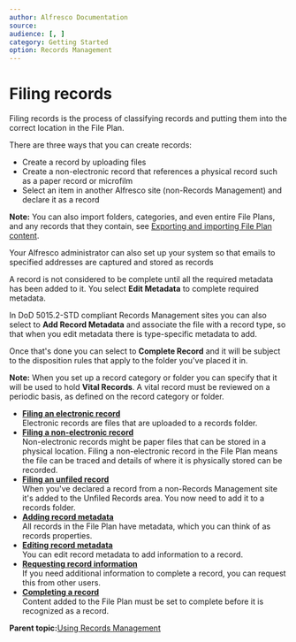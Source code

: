 ```yaml
---
author: Alfresco Documentation
source: 
audience: [, ]
category: Getting Started
option: Records Management
---
```


# Filing records

Filing records is the process of classifying records and putting them into the correct location in the File Plan.

There are three ways that you can create records:

-   Create a record by uploading files
-   Create a non-electronic record that references a physical record such as a paper record or microfilm
-   Select an item in another Alfresco site \(non-Records Management\) and declare it as a record

**Note:** You can also import folders, categories, and even entire File Plans, and any records that they contain, see [Exporting and importing File Plan content](rm-export-import.md).

Your Alfresco administrator can also set up your system so that emails to specified addresses are captured and stored as records

A record is not considered to be complete until all the required metadata has been added to it. You select **Edit Metadata** to complete required metadata.

In DoD 5015.2-STD compliant Records Management sites you can also select to **Add Record Metadata** and associate the file with a record type, so that when you edit metadata there is type-specific metadata to add.

Once that's done you can select to **Complete Record** and it will be subject to the disposition rules that apply to the folder you've placed it in.

**Note:** When you set up a record category or folder you can specify that it will be used to hold **Vital Records**. A vital record must be reviewed on a periodic basis, as defined on the record category or folder.

-   **[Filing an electronic record](../tasks/rm-electronic-file.md)**  
Electronic records are files that are uploaded to a records folder.
-   **[Filing a non-electronic record](../tasks/rm-nonelect-file.md)**  
Non-electronic records might be paper files that can be stored in a physical location. Filing a non-electronic record in the File Plan means the file can be traced and details of where it is physically stored can be recorded.
-   **[Filing an unfiled record](../tasks/rm-file-unfiled.md)**  
When you've declared a record from a non-Records Management site it's added to the Unfiled Records area. You now need to add it to a records folder.
-   **[Adding record metadata](../tasks/rm-metadata-add.md)**  
All records in the File Plan have metadata, which you can think of as records properties.
-   **[Editing record metadata](../tasks/rm-metadata-edit.md)**  
You can edit record metadata to add information to a record.
-   **[Requesting record information](../tasks/rm-records-manage-requestinfo.md)**  
If you need additional information to complete a record, you can request this from other users.
-   **[Completing a record](../tasks/rm-record-declare.md)**  
Content added to the File Plan must be set to complete before it is recognized as a record.

**Parent topic:**[Using Records Management](../concepts/rm-intro.md)


